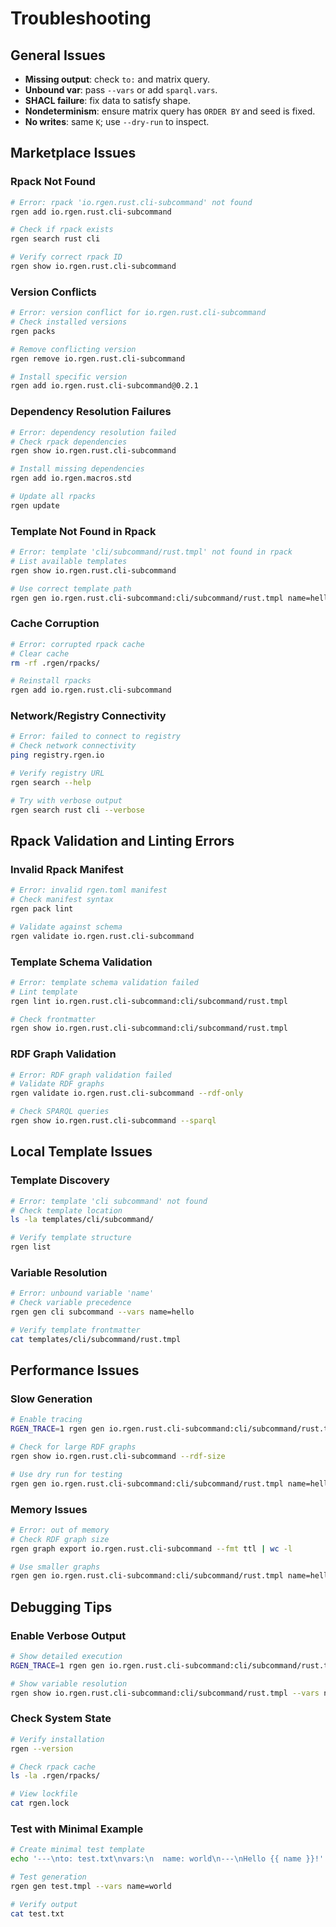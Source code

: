 # Troubleshooting

## General Issues

- **Missing output**: check `to:` and matrix query.
- **Unbound var**: pass `--vars` or add `sparql.vars`.
- **SHACL failure**: fix data to satisfy shape.
- **Nondeterminism**: ensure matrix query has `ORDER BY` and seed is fixed.
- **No writes**: same `K`; use `--dry-run` to inspect.

## Marketplace Issues

### Rpack Not Found

```bash
# Error: rpack 'io.rgen.rust.cli-subcommand' not found
rgen add io.rgen.rust.cli-subcommand

# Check if rpack exists
rgen search rust cli

# Verify correct rpack ID
rgen show io.rgen.rust.cli-subcommand
```

### Version Conflicts

```bash
# Error: version conflict for io.rgen.rust.cli-subcommand
# Check installed versions
rgen packs

# Remove conflicting version
rgen remove io.rgen.rust.cli-subcommand

# Install specific version
rgen add io.rgen.rust.cli-subcommand@0.2.1
```

### Dependency Resolution Failures

```bash
# Error: dependency resolution failed
# Check rpack dependencies
rgen show io.rgen.rust.cli-subcommand

# Install missing dependencies
rgen add io.rgen.macros.std

# Update all rpacks
rgen update
```

### Template Not Found in Rpack

```bash
# Error: template 'cli/subcommand/rust.tmpl' not found in rpack
# List available templates
rgen show io.rgen.rust.cli-subcommand

# Use correct template path
rgen gen io.rgen.rust.cli-subcommand:cli/subcommand/rust.tmpl name=hello
```

### Cache Corruption

```bash
# Error: corrupted rpack cache
# Clear cache
rm -rf .rgen/rpacks/

# Reinstall rpacks
rgen add io.rgen.rust.cli-subcommand
```

### Network/Registry Connectivity

```bash
# Error: failed to connect to registry
# Check network connectivity
ping registry.rgen.io

# Verify registry URL
rgen search --help

# Try with verbose output
rgen search rust cli --verbose
```

## Rpack Validation and Linting Errors

### Invalid Rpack Manifest

```bash
# Error: invalid rgen.toml manifest
# Check manifest syntax
rgen pack lint

# Validate against schema
rgen validate io.rgen.rust.cli-subcommand
```

### Template Schema Validation

```bash
# Error: template schema validation failed
# Lint template
rgen lint io.rgen.rust.cli-subcommand:cli/subcommand/rust.tmpl

# Check frontmatter
rgen show io.rgen.rust.cli-subcommand:cli/subcommand/rust.tmpl
```

### RDF Graph Validation

```bash
# Error: RDF graph validation failed
# Validate RDF graphs
rgen validate io.rgen.rust.cli-subcommand --rdf-only

# Check SPARQL queries
rgen show io.rgen.rust.cli-subcommand --sparql
```

## Local Template Issues

### Template Discovery

```bash
# Error: template 'cli subcommand' not found
# Check template location
ls -la templates/cli/subcommand/

# Verify template structure
rgen list
```

### Variable Resolution

```bash
# Error: unbound variable 'name'
# Check variable precedence
rgen gen cli subcommand --vars name=hello

# Verify template frontmatter
cat templates/cli/subcommand/rust.tmpl
```

## Performance Issues

### Slow Generation

```bash
# Enable tracing
RGEN_TRACE=1 rgen gen io.rgen.rust.cli-subcommand:cli/subcommand/rust.tmpl name=hello

# Check for large RDF graphs
rgen show io.rgen.rust.cli-subcommand --rdf-size

# Use dry run for testing
rgen gen io.rgen.rust.cli-subcommand:cli/subcommand/rust.tmpl name=hello --dry
```

### Memory Issues

```bash
# Error: out of memory
# Check RDF graph size
rgen graph export io.rgen.rust.cli-subcommand --fmt ttl | wc -l

# Use smaller graphs
rgen gen io.rgen.rust.cli-subcommand:cli/subcommand/rust.tmpl name=hello --vars graph_size=small
```

## Debugging Tips

### Enable Verbose Output

```bash
# Show detailed execution
RGEN_TRACE=1 rgen gen io.rgen.rust.cli-subcommand:cli/subcommand/rust.tmpl name=hello

# Show variable resolution
rgen show io.rgen.rust.cli-subcommand:cli/subcommand/rust.tmpl --vars name=hello --verbose
```

### Check System State

```bash
# Verify installation
rgen --version

# Check rpack cache
ls -la .rgen/rpacks/

# View lockfile
cat rgen.lock
```

### Test with Minimal Example

```bash
# Create minimal test template
echo '---\nto: test.txt\nvars:\n  name: world\n---\nHello {{ name }}!' > test.tmpl

# Test generation
rgen gen test.tmpl --vars name=world

# Verify output
cat test.txt
```
